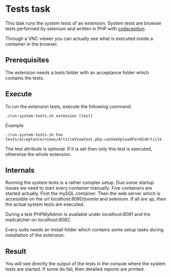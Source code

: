 # Tests task
This task runs the system tests of an extension. System tests are browser tests performed by selenium and written in PHP with [codeception](https://codeception.com).

Through a VNC viewer you can actually see what is executed inside a container in the browser.

## Prerequisites
The extension needs a tests folder with an acceptance folder which contains the tests.

## Execute
To run the extension tests, execute the following command:

`./run-system-tests.sh extension [test]`

Example

`./run-system-tests.sh Foo tests/acceptance/views/ArticleViewCest.php:canSeeUploadFormInArticle`

The test attribute is optional. If it is set then only this test is executed, otherwise the whole extension.

## Internals
Running the system tests is a rather complex setup. Due some startup issues we need to start every container manually. Five containers are started actually. First the mySQL container. Then the web server which is accessible on the url _localhost:8080/joomla_ and selenium. If all are up, then the actual system tests are executed.

During a test PHPMyAdmin is available under _localhost:8081_ and the mailcatcher on _localhost:8082_.

Every suite needs an install folder which contains some setup tasks during installation of the extension.

## Result
You will see directly the output of the tests in the console where the system tests are started. If some do fail, then detailed reports are printed.
